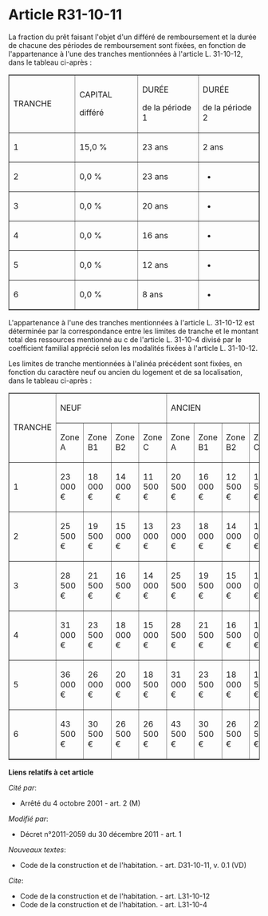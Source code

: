 # Article R31-10-11

La fraction du prêt faisant l'objet d'un différé de remboursement et la durée de chacune des périodes de remboursement sont
fixées, en fonction de l'appartenance à l'une des tranches mentionnées à l'article L. 31-10-12, dans le tableau ci-après : 

<table cellpadding="0" align="center" border="1" width="680">
  <tbody>
    <tr>
      <td width="170">

TRANCHE 

</td>
      <td width="170">

CAPITAL

différé 

</td>
      <td width="170">

DURÉE

de la période 1 

</td>
      <td width="170">

DURÉE

de la période 2 

</td>
    </tr>
    <tr>
      <td width="170">

1 

</td>
      <td width="170">

15,0 % 

</td>
      <td width="170">

23 ans 

</td>
      <td width="170">

2 ans 

</td>
    </tr>
    <tr>
      <td width="170">

2 

</td>
      <td width="170">

0,0 % 

</td>
      <td width="170">

23 ans

</td>
      <td width="170">

-

</td>
    </tr>
    <tr>
      <td width="170">

3 

</td>
      <td width="170">

0,0 % 

</td>
      <td width="170">

20 ans

</td>
      <td width="170">

-

</td>
    </tr>
    <tr>
      <td width="170">

4 

</td>
      <td width="170">

0,0 % 

</td>
      <td width="170">

16 ans

</td>
      <td width="170">

-

</td>
    </tr>
    <tr>
      <td width="170">

5 

</td>
      <td width="170">

0,0 % 

</td>
      <td width="170">

12 ans

</td>
      <td width="170">

-

</td>
    </tr>
    <tr>
      <td width="170">

6 

</td>
      <td width="170">

0,0 % 

</td>
      <td width="170">

8 ans

</td>
      <td width="170">

-

</td>
    </tr>
  </tbody>
</table>

L'appartenance à l'une des tranches mentionnées à l'article L. 31-10-12 est déterminée par la correspondance entre les
limites de tranche et le montant total des ressources mentionné au c de l'article L. 31-10-4 divisé par le coefficient
familial apprécié selon les modalités fixées à l'article L. 31-10-12. 

Les limites de tranche mentionnées à l'alinéa précédent sont fixées, en fonction du caractère neuf ou ancien du logement et
de sa localisation, dans le tableau ci-après : 

<table width="680" border="1" cellpadding="0">
  <tbody>
    <tr>
      <td rowspan="2">

TRANCHE

</td>
      <td colspan="4">

NEUF

</td>
      <td colspan="4">

ANCIEN

</td>
    </tr>
    <tr>
      <td>

Zone A 

</td>
      <td>

Zone B1 

</td>
      <td>

Zone B2 

</td>
      <td>

Zone C 

</td>
      <td>

Zone A 

</td>
      <td>

Zone B1 

</td>
      <td>

Zone B2 

</td>
      <td>

Zone C 

</td>
    </tr>
    <tr>
      <td>

1 

</td>
      <td>

23 000 € 

</td>
      <td>

18 000 € 

</td>
      <td>

14 000 € 

</td>
      <td>

11 500 € 

</td>
      <td>

20 500 € 

</td>
      <td>

16 000 € 

</td>
      <td>

12 500 € 

</td>
      <td>

11 500 € 

</td>
    </tr>
    <tr>
      <td>

2 

</td>
      <td>

25 500 € 

</td>
      <td>

19 500 € 

</td>
      <td>

15 000 € 

</td>
      <td>

13 000 € 

</td>
      <td>

23 000 € 

</td>
      <td>

18 000 € 

</td>
      <td>

14 000 € 

</td>
      <td>

13 000 € 

</td>
    </tr>
    <tr>
      <td>

3 

</td>
      <td>

28 500 € 

</td>
      <td>

21 500 € 

</td>
      <td>

16 500 € 

</td>
      <td>

14 000 € 

</td>
      <td>

25 500 € 

</td>
      <td>

19 500 € 

</td>
      <td>

15 000 € 

</td>
      <td>

14 000 € 

</td>
    </tr>
    <tr>
      <td>

4 

</td>
      <td>

31 000 € 

</td>
      <td>

23 500 € 

</td>
      <td>

18 000 € 

</td>
      <td>

15 000 € 

</td>
      <td>

28 500 € 

</td>
      <td>

21 500 € 

</td>
      <td>

16 500 € 

</td>
      <td>

15 000 € 

</td>
    </tr>
    <tr>
      <td>

5 

</td>
      <td>

36 000 € 

</td>
      <td>

26 000 € 

</td>
      <td>

20 000 € 

</td>
      <td>

18 500 € 

</td>
      <td>

31 000 € 

</td>
      <td>

23 500 € 

</td>
      <td>

18 000 € 

</td>
      <td>

16 500 € 

</td>
    </tr>
    <tr>
      <td>

6 

</td>
      <td>

43 500 € 

</td>
      <td>

30 500 € 

</td>
      <td>

26 500 € 

</td>
      <td>

26 500 € 

</td>
      <td>

43 500 € 

</td>
      <td>

30 500 € 

</td>
      <td>

26 500 € 

</td>
      <td>

26 500 €

</td>
    </tr>
  </tbody>
</table>

**Liens relatifs à cet article**

_Cité par_:

  - Arrêté du 4 octobre 2001 - art. 2 (M)

_Modifié par_:

  - Décret n°2011-2059 du 30 décembre 2011 - art. 1

_Nouveaux textes_:

  - Code de la construction et de l'habitation. - art. D31-10-11, v. 0.1 (VD)

_Cite_:

  - Code de la construction et de l'habitation. - art. L31-10-12
  - Code de la construction et de l'habitation. - art. L31-10-4

